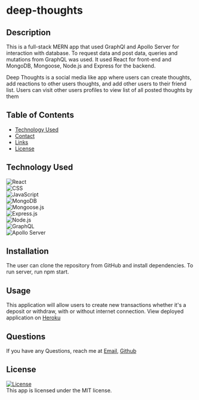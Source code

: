 # deep-thoughts

## Description
This is a full-stack MERN app that used GraphQl and Apollo Server for interaction with database. To request data and post data, queries and mutations from GraphQL was used. It used React for front-end and MongoDB, Mongoose, Node.js and Express for the backend.

Deep Thoughts is a social media like app where users can create thoughts, add reactions to other users thoughts, and add other users to their friend list. Users can visit other users profiles to view list of all posted thoughts by them

## Table of Contents
- [Technology Used](#technology-used)
- [Contact](#contact)
- [Links](#links)
- [License](#license)


## Technology Used
![React](https://img.shields.io/badge/React-20232A?style=for-the-badge&logo=react&logoColor=61DAFB)  
![CSS](https://img.shields.io/badge/CSS3-1572B6?style=for-the-badge&logo=css3&logoColor=white)  
![JavaScript](https://img.shields.io/badge/JavaScript-323330?style=for-the-badge&logo=javascript&logoColor=F7DF1E)    
![MongoDB](https://img.shields.io/badge/MongoDB-4EA94B?style=for-the-badge&logo=mongodb&logoColor=white)  
![Mongoose.js](https://img.shields.io/badge/Mongoose.js-880000?style=for-the-badge)   
![Express.js](https://img.shields.io/badge/Express.js-404D59?style=for-the-badge&logo=express)  
![Node.js](https://img.shields.io/badge/Node.js-43853D?style=for-the-badge&logo=node.js&logoColor=white)  
![GraphQL](https://img.shields.io/badge/GraphQL-E4405F?style=for-the-badge&logo=graphql)  
![Apollo Server](https://img.shields.io/badge/Apollo%20Server-8B89CC?style=for-the-badge)   
 
## Installation
The user can clone the repository from GitHub and install dependencies. To run server, run npm start.

## Usage 
This application will allow users to create new transactions whether it's a deposit or withdraw, with or without internet connection. 
View deployed application on [Heroku](https://social-deep-thoughts.herokuapp.com/)

## Questions
If you have any Questions, reach me at [Email](muk.ahmed13@gmail.com), [Github](https://github.com/)

## License  
<a href=./LICENSE>![License](https://img.shields.io/badge/License%3A-MIT-green.svg)</a>     
This app is licensed under the MIT license.